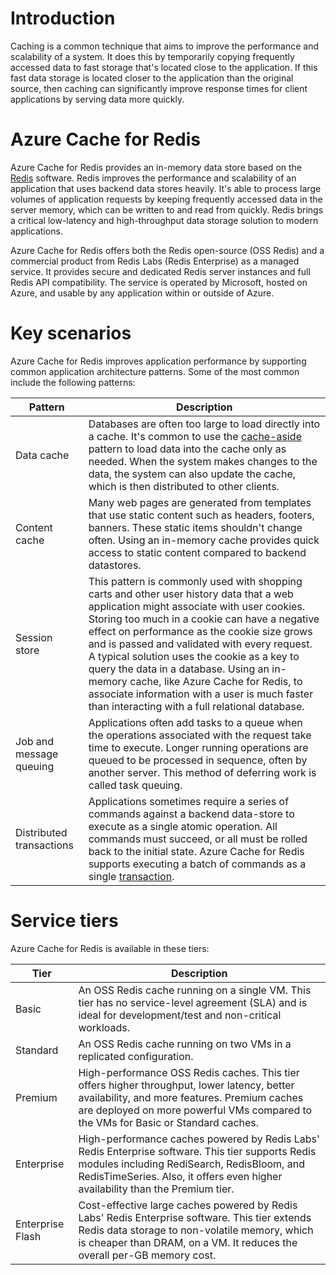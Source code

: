 # Introduction

Caching is a common technique that aims to improve the performance and scalability of a system. It does this by temporarily copying frequently accessed data to fast storage that's located close to the application. If this fast data storage is located closer to the application than the original source, then caching can significantly improve response times for client applications by serving data more quickly.


# Azure Cache for Redis

Azure Cache for Redis provides an in-memory data store based on the [Redis](https://redis.io/) software. Redis improves the performance and scalability of an application that uses backend data stores heavily. It's able to process large volumes of application requests by keeping frequently accessed data in the server memory, which can be written to and read from quickly. Redis brings a critical low-latency and high-throughput data storage solution to modern applications.

Azure Cache for Redis offers both the Redis open-source (OSS Redis) and a commercial product from Redis Labs (Redis Enterprise) as a managed service. It provides secure and dedicated Redis server instances and full Redis API compatibility. The service is operated by Microsoft, hosted on Azure, and usable by any application within or outside of Azure.

# Key scenarios

Azure Cache for Redis improves application performance by supporting common application architecture patterns. Some of the most common include the following patterns:

| Pattern                  	| Description                                                                                                                                                                                                                                                                                                                                                                                                                                                                                                                      	|
|--------------------------	|----------------------------------------------------------------------------------------------------------------------------------------------------------------------------------------------------------------------------------------------------------------------------------------------------------------------------------------------------------------------------------------------------------------------------------------------------------------------------------------------------------------------------------	|
| Data cache               	| Databases are often too large to load directly into a cache. It's common to use the [cache-aside](https://docs.microsoft.com/en-us/azure/architecture/patterns/cache-aside) pattern to load data into the cache only as needed. When the system makes changes to the data, the system can also update the cache, which is then distributed to other clients.                                                                                                                                                                                                                                                 	|
| Content cache            	| Many web pages are generated from templates that use static content such as headers, footers, banners. These static items shouldn't change often. Using an in-memory cache provides quick access to static content compared to backend datastores.                                                                                                                                                                                                                                                                               	|
| Session store            	| This pattern is commonly used with shopping carts and other user history data that a web application might associate with user cookies. Storing too much in a cookie can have a negative effect on performance as the cookie size grows and is passed and validated with every request. A typical solution uses the cookie as a key to query the data in a database. Using an in-memory cache, like Azure Cache for Redis, to associate information with a user is much faster than interacting with a full relational database. 	|
| Job and message queuing  	| Applications often add tasks to a queue when the operations associated with the request take time to execute. Longer running operations are queued to be processed in sequence, often by another server. This method of deferring work is called task queuing.                                                                                                                                                                                                                                                                   	|
| Distributed transactions 	| Applications sometimes require a series of commands against a backend data-store to execute as a single atomic operation. All commands must succeed, or all must be rolled back to the initial state. Azure Cache for Redis supports executing a batch of commands as a single [transaction](https://redis.io/topics/transactions).                                                                                                                                                                                                                                      	|

# Service tiers

Azure Cache for Redis is available in these tiers:

| Tier             	| Description                                                                                                                                                                                                                       	|
|------------------	|-----------------------------------------------------------------------------------------------------------------------------------------------------------------------------------------------------------------------------------	|
| Basic            	| An OSS Redis cache running on a single VM. This tier has no service-level agreement (SLA) and is ideal for development/test and non-critical workloads.                                                                           	|
| Standard         	| An OSS Redis cache running on two VMs in a replicated configuration.                                                                                                                                                              	|
| Premium          	| High-performance OSS Redis caches. This tier offers higher throughput, lower latency, better availability, and more features. Premium caches are deployed on more powerful VMs compared to the VMs for Basic or Standard caches.  	|
| Enterprise       	| High-performance caches powered by Redis Labs' Redis Enterprise software. This tier supports Redis modules including RediSearch, RedisBloom, and RedisTimeSeries. Also, it offers even higher availability than the Premium tier. 	|
| Enterprise Flash 	| Cost-effective large caches powered by Redis Labs' Redis Enterprise software. This tier extends Redis data storage to non-volatile memory, which is cheaper than DRAM, on a VM. It reduces the overall per-GB memory cost.        	|
